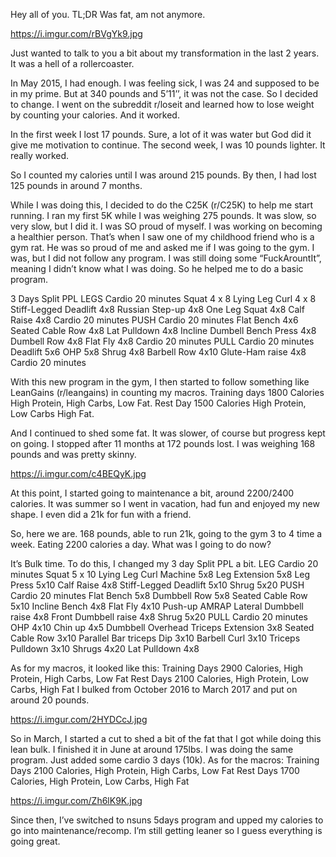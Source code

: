 Hey all of you.
TL;DR Was fat, am not anymore. 

https://i.imgur.com/rBVgYk9.jpg

Just wanted to talk to you a bit about my transformation in the last 2 years. It was a hell of a rollercoaster.

In May 2015, I had enough. I was feeling sick, I was 24 and supposed to be in my prime. But at 340 pounds and 5’11’’, it was not the case.
So I decided to change. I went on the subreddit r/loseit and learned how to lose weight by counting your calories.
And it worked.

In the first week I lost 17 pounds. Sure, a lot of it was water but God did it give me motivation to continue. The second week, I was 10 pounds lighter. It really worked. 

So I counted my calories until I was around 215 pounds. By then, I had lost 125 pounds in around 7 months.

While I was doing this, I decided to do the C25K (r/C25K) to help me start running. I ran my first 5K while I was weighing 275 pounds. It was slow, so very slow, but I did it. I was SO proud of myself. I was working on becoming a healthier person.
That’s when I saw one of my childhood friend who is a gym rat. He was so proud of me and asked me if I was going to the gym. I was, but I did not follow any program. I was still doing some “FuckArountIt”, meaning I didn’t know what I was doing. So he helped me to do a basic program.

3 Days Split PPL
LEGS
Cardio 20 minutes
Squat 4 x 8
Lying Leg Curl 4 x 8
Stiff-Legged Deadlift 4x8
Russian Step-up 4x8
One Leg Squat 4x8
Calf Raise 4x8
Cardio 20 minutes
PUSH
Cardio 20 minutes
Flat Bench 4x6
Seated Cable Row 4x8
Lat Pulldown 4x8
Incline Dumbell Bench Press 4x8
Dumbell Row 4x8
Flat Fly 4x8
Cardio 20 minutes
PULL
Cardio 20 minutes
Deadlift 5x6
OHP 5x8
Shrug 4x8
Barbell Row 4x10
Glute-Ham raise 4x8
Cardio 20 minutes


With this new program in the gym, I then started to follow something like LeanGains (r/leangains) in counting my macros.
Training days 1800 Calories High Protein, High Carbs, Low Fat.
Rest Day 1500 Calories High Protein, Low Carbs High Fat.


And I continued to shed some fat. It was slower, of course but progress kept on going. I stopped after 11 months at 172 pounds lost. I was weighing 168 pounds and was pretty skinny.


https://i.imgur.com/c4BEQyK.jpg


At this point, I started going to maintenance a bit, around 2200/2400 calories. It was summer so I went in vacation, had fun and enjoyed my new shape. I even did a 21k for fun with a friend.


So, here we are. 168 pounds, able to run 21k, going to the gym 3 to 4 time a week. Eating 2200 calories a day. What was I going to do now?


It’s Bulk time. To do this, I changed my 3 day Split PPL a bit.
LEG
Cardio 20 minutes
Squat 5 x 10
Lying Leg Curl Machine 5x8
Leg Extension 5x8
Leg Press 5x10
Calf Raise 4x8
Stiff-Legged Deadlift 5x10
Shrug 5x20
PUSH
Cardio 20 minutes
Flat Bench 5x8
Dumbbell Row 5x8
Seated Cable Row 5x10
Incline Bench 4x8
Flat Fly 4x10
Push-up AMRAP
Lateral Dumbbell raise 4x8
Front Dumbbell raise 4x8
Shrug 5x20
PULL
Cardio 20 minutes
OHP 4x10
Chin up 4x5
Dumbbell Overhead Triceps Extension 3x8
Seated Cable Row 3x10
Parallel Bar triceps Dip 3x10
Barbell Curl 3x10
Triceps Pulldown 3x10
Shrugs 4x20
Lat Pulldown 4x8


As for my macros, it looked like this:
Training Days 2900 Calories, High Protein, High Carbs, Low Fat
Rest Days 2100 Calories, High Protein, Low Carbs, High Fat
I bulked from October 2016 to March 2017 and put on around 20 pounds.


https://i.imgur.com/2HYDCcJ.jpg


So in March, I started a cut to shed a bit of the fat that I got while doing this lean bulk. I finished it in June at around 175lbs. I was doing the same program. Just added some cardio 3 days (10k).
As for the macros: 
Training Days 2100 Calories, High Protein, High Carbs, Low Fat
Rest Days 1700 Calories, High Protein, Low Carbs, High Fat


https://i.imgur.com/Zh6lK9K.jpg


Since then, I’ve switched to nsuns 5days program and upped my calories to go into maintenance/recomp. I’m still getting leaner so I guess everything is going great.

